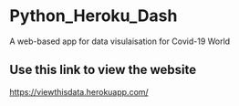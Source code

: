 # Python_Heroku_Dash
A web-based app for data visulaisation for Covid-19 World

## Use this link to view the website
https://viewthisdata.herokuapp.com/
